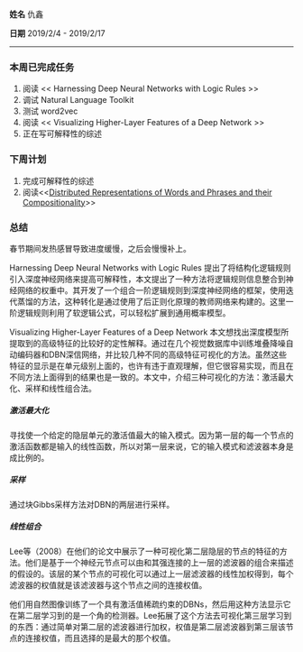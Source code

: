 **姓名** 仇鑫

**日期** 2019/2/4 - 2019/2/17

---

### 本周已完成任务

1. 阅读 << Harnessing Deep Neural Networks with Logic Rules >>
2. 调试 Natural Language Toolkit
3. 测试 word2vec
4. 阅读 << Visualizing Higher-Layer Features of a Deep Network >>
5. 正在写可解释性的综述

### 下周计划

1. 完成可解释性的综述
2. 阅读<<[Distributed Representations of Words and Phrases and their Compositionality](http://papers.nips.cc/paper/5021-distributed-representations-of-words-and-phrases-and-their-compositionality.pdf)>>

### 总结

春节期间发热感冒导致进度缓慢，之后会慢慢补上。

Harnessing Deep Neural Networks with Logic Rules 提出了将结构化逻辑规则引入深度神经网络来提高可解释性，本文提出了一种方法将逻辑规则信息整合到神经网络的权重中。其开发了一个组合一阶逻辑规则到深度神经网络的框架，使用迭代蒸馏的方法，这种转化是通过使用了后正则化原理的教师网络来构建的。这里一阶逻辑规则利用了软逻辑公式，可以轻松扩展到通用概率模型。



Visualizing Higher-Layer Features of a Deep Network 本文想找出深度模型所提取到的高级特征的比较好的定性解释。通过在几个视觉数据库中训练堆叠降噪自动编码器和DBN深信网络，并比较几种不同的高级特征可视化的方法。虽然这些特征的显示是在单元级别上面的，也许有违于直观理解，但它很容易实现，而且在不同方法上面得到的结果也是一致的。本文中，介绍三种可视化的方法：激活最大化、采样和线性组合法。

##### 激活最大化

寻找使一个给定的隐层单元的激活值最大的输入模式。因为第一层的每一个节点的激活函数都是输入的线性函数，所以对第一层来说，它的输入模式和滤波器本身是成比例的。

##### 采样

通过块Gibbs采样方法对DBN的两层进行采样。

##### 线性组合

Lee等（2008）在他们的论文中展示了一种可视化第二层隐层的节点的特征的方法。他们是基于一个神经元节点可以由和其强连接的上一层的滤波器的组合来描述的假设的。该层的某个节点的可视化可以通过上一层滤波器的线性加权得到，每个滤波器的权值就是该滤波器与这个节点之间的连接权值。

他们用自然图像训练了一个具有激活值稀疏约束的DBNs，然后用这种方法显示它在第二层学习到的是一个角的检测器。Lee拓展了这个方法去可视化第三层学习到的东西：通过简单对第二层的滤波器进行加权，权值是第二层滤波器到第三层该节点的连接权值，而且选择的是最大的那个权值。

